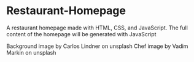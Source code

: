 # Restaurant-Homepage
A restaurant homepage made with HTML, CSS, and JavaScript. The full content of the homepage will be generated with JavaScript

Background image by Carlos Lindner on unsplash
Chef image by Vadim Markin on unsplash